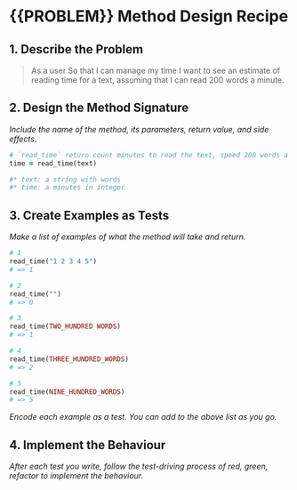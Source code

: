 # {{PROBLEM}} Method Design Recipe

## 1. Describe the Problem

> As a user
> So that I can manage my time
> I want to see an estimate of reading time for a text, assuming that I can read 200 words a minute.

## 2. Design the Method Signature

_Include the name of the method, its parameters, return value, and side effects._

```ruby
# `read_time` return count minutes to read the text, speed 200 words a minute
time = read_time(text)

#* text: a string with words
#* time: a minutes in integer
```

## 3. Create Examples as Tests

_Make a list of examples of what the method will take and return._

```ruby
# 1
read_time("1 2 3 4 5")
# => 1

# 2
read_time("") 
# => 0

# 3
read_time(TWO_HUNDRED WORDS) 
# => 1

# 4
read_time(THREE_HUNDRED_WORDS) 
# => 2

# 5
read_time(NINE_HUNDRED_WORDS) 
# => 5
```

_Encode each example as a test. You can add to the above list as you go._

## 4. Implement the Behaviour

_After each test you write, follow the test-driving process of red, green, refactor to implement the behaviour._
